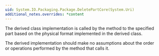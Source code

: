 ```yaml
---
uid: System.IO.Packaging.Package.DeletePartCore(System.Uri)
additional_notes.overrides: *content
---
```


<p>The derived class <xref href="System.IO.Packaging.Package.DeletePartCore(System.Uri)"></xref> implementation is called by the <xref href="System.IO.Packaging.Package.DeletePart(System.Uri)"></xref> method to the specified part based on the physical format implemented in the derived class.  
  
 The derived <xref href="System.IO.Packaging.Package.DeletePartCore(System.Uri)"></xref> implementation should make no assumptions about the order or operations performed by the <xref href="System.IO.Packaging.Package.DeletePart(System.Uri)"></xref> method that calls it.</p>


